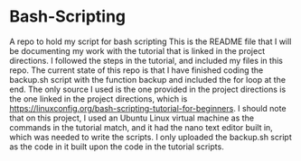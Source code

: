 # Bash-Scripting
A repo to hold my script for bash scripting
This is the README file that I will be documenting my work with the tutorial that is linked in the project directions. I followed the steps in the tutorial, and
included my files in this repo. The current state of this repo is that I have finished coding the backup.sh script with the function backup and included the for loop at the
end. The only source I used is the one provided in the project directions is the one linked in the project directions, which is https://linuxconfig.org/bash-scripting-tutorial-for-beginners. I should note that on this project, I used an Ubuntu Linux virtual machine as the commands in the tutorial match, and it had the nano text editor built in, which
was needed to write the scripts. I only uploaded the backup.sh script as the code in it built upon the code in the tutorial scripts.

